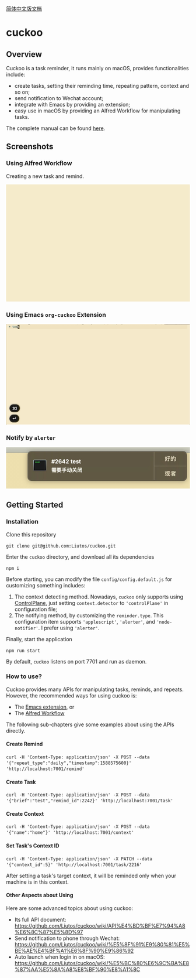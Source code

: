 [简体中文版文档](https://github.com/Liutos/cuckoo/blob/master/README.zh-CN.md)

# cuckoo

## Overview

Cuckoo is a task reminder, it runs mainly on macOS, provides functionalities include:

- create tasks, setting their reminding time, repeating pattern, context and so on;
- send notification to Wechat account;
- integrate with Emacs by providing an extension;
- easy use in macOS by providing an Alfred Workflow for manipulating tasks.

The complete manual can be found [here](https://github.com/Liutos/cuckoo/wiki).

## Screenshots

### Using Alfred Workflow

Creating a new task and remind.

![](https://raw.githubusercontent.com/Liutos/cuckoo/master/docs/AlfredWorkflowExample.gif)

### Using Emacs `org-cuckoo` Extension

![](https://raw.githubusercontent.com/Liutos/cuckoo/master/docs/EmacsExtensionExample.gif)

### Notify by `alerter`

![](https://raw.githubusercontent.com/Liutos/cuckoo/master/docs/alerterNotifyExample.jpg)

## Getting Started

### Installation

Clone this repository

```shell
git clone git@github.com:Liutos/cuckoo.git
```

Enter the `cuckoo` directory, and download all its dependencies

```shell
npm i
```

Before starting, you can modify the file `config/config.default.js` for customizing something includes:

1. The context detecting method. Nowadays, `cuckoo` only supports using [ControlPlane](https://www.controlplaneapp.com/), just setting `context.detector` to `'controlPlane'` in configuration file;
2. The notifying method, by customizing the `reminder.type`. This configuration item supports `'applescript'`, `'alerter'`, and `'node-notifier'`. I prefer using `'alerter'`.

Finally, start the application

```shell
npm run start
```

By default, `cuckoo` listens on port 7701 and run as daemon.

### How to use?

Cuckoo provides many APIs for manipulating tasks, reminds, and repeats. However, the recommended ways for using cuckoo is:

- The [Emacs extension](https://github.com/Liutos/cuckoo/wiki/Emacs%E6%AC%A1%E6%A8%A1%E5%BC%8Forg-cuckoo), or
- The [Alfred Workflow](https://github.com/Liutos/cuckoo/wiki/Alfred-Workflow)

The following sub-chapters give some examples about using the APIs directly.

#### Create Remind

```shell
curl -H 'Content-Type: application/json' -X POST --data '{"repeat_type":"daily","timestamp":1588575600}' 'http://localhost:7001/remind'
```

#### Create Task

```shell
curl -H 'Content-Type: application/json' -X POST --data '{"brief":"test","remind_id":2242}' 'http://localhost:7001/task'
```

#### Create Context

```shell
curl -H 'Content-Type: application/json' -X POST --data '{"name":"home"}' 'http://localhost:7001/context'
```

#### Set Task's Context ID

```shell
curl -H 'Content-Type: application/json' -X PATCH --data '{"context_id":5}' 'http://localhost:7001/task/2216'
```

After setting a task's target context, it will be reminded only when your machine is in this context.

#### Other Aspects about Using

Here are some advanced topics about using cuckoo:

- Its full API document: https://github.com/Liutos/cuckoo/wiki/API%E4%BD%BF%E7%94%A8%E6%8C%87%E5%8D%97
- Send notification to phone through Wechat: https://github.com/Liutos/cuckoo/wiki/%E5%8F%91%E9%80%81%E5%BE%AE%E4%BF%A1%E6%8F%90%E9%86%92
- Auto launch when login in on macOS: https://github.com/Liutos/cuckoo/wiki/%E5%BC%80%E6%9C%BA%E8%87%AA%E5%8A%A8%E8%BF%90%E8%A1%8C
